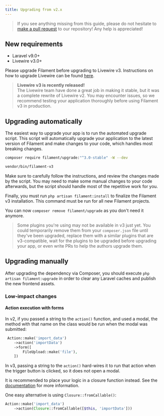 ```yaml
---
title: Upgrading from v2.x
---
```


> If you see anything missing from this guide, please do not hesitate to [make a pull request](https://github.com/filamentphp/filament/edit/3.x/packages/actions/docs/10-upgrade-guide.md) to our repository! Any help is appreciated!

## New requirements

- Laravel v9.0+
- Livewire v3.0+

Please upgrade Filament before upgrading to Livewire v3. Instructions on how to upgrade Livewire can be found [here](https://livewire.laravel.com/docs/upgrading).

> **Livewire v3 is recently released!**<br />
> The Livewire team have done a great job in making it stable, but it was a complete rewrite of Livewire v2. You may encounter issues, so we recommend testing your application thoroughly before using Filament v3 in production.

## Upgrading automatically

The easiest way to upgrade your app is to run the automated upgrade script. This script will automatically upgrade your application to the latest version of Filament and make changes to your code, which handles most breaking changes.

```bash
composer require filament/upgrade:"^3.0-stable" -W --dev

vendor/bin/filament-v3
```

Make sure to carefully follow the instructions, and review the changes made by the script. You may need to make some manual changes to your code afterwards, but the script should handle most of the repetitive work for you.

Finally, you must run `php artisan filament:install` to finalize the Filament v3 installation. This command must be run for all new Filament projects.

You can now `composer remove filament/upgrade` as you don't need it anymore.

> Some plugins you're using may not be available in v3 just yet. You could temporarily remove them from your `composer.json` file until they've been upgraded, replace them with a similar plugins that are v3-compatible, wait for the plugins to be upgraded before upgrading your app, or even write PRs to help the authors upgrade them.

## Upgrading manually

After upgrading the dependency via Composer, you should execute `php artisan filament:upgrade` in order to clear any Laravel caches and publish the new frontend assets.

### Low-impact changes

#### Action execution with forms

In v2, if you passed a string to the `action()` function, and used a modal, the method with that name on the class would be run when the modal was submitted:

```php
 Action::make('import_data')
    ->action('importData')
    ->form([
        FileUpload::make('file'),
    ])
```

In v3, passing a string to the `action()` hard-wires it to run that action when the trigger button is clicked, so it does not open a modal.

It is recommended to place your logic in a closure function instead. See the [documentation](overview) for more information.

One easy alternative is using `Closure::fromCallable()`:

```php
Action::make('import_data')
    ->action(Closure::fromCallable([$this, 'importData']))
```
